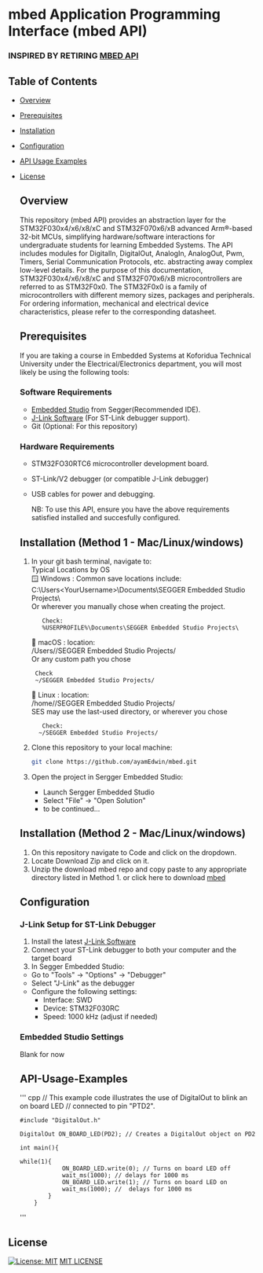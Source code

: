 # mbed Application Programming Interface (mbed API)
### INSPIRED BY RETIRING [MBED API](https://os.mbed.com/docs/mbed-os/v6.16/apis/index.html)


## Table of Contents
- [Overview](#Overview)
- [Prerequisites](#Prerequisites)
- [Installation](#Installation)
- [Configuration](#Configuration)
- [API Usage Examples](#API-Usage-Examples)
- [License](#License)

  ## Overview
  This repository (mbed API) provides an abstraction layer for the STM32F030x4/x6/x8/xC and STM32F070x6/xB
  advanced Arm®-based 32-bit MCUs,
  simplifying hardware/software interactions for undergraduate students for learning Embedded Systems.
  The API includes modules for DigitalIn, DigitalOut, AnalogIn, AnalogOut, Pwm, Timers,  Serial Communication Protocols, etc. abstracting away
  complex low-level details.
  For the purpose of this documentation, STM32F030x4/x6/x8/xC and STM32F070x6/xB
  microcontrollers are referred to as STM32F0x0.
  The STM32F0x0 is a family of microcontrollers with different memory sizes, packages and
  peripherals.
  For ordering information, mechanical and electrical device characteristics, please refer to
  the corresponding datasheet.

  ## Prerequisites
  If you are taking a course in Embedded Systems at Koforidua Technical University under the Electrical/Electronics
  department, you will most likely be using the following tools:
  
  ### Software Requirements
  - [Embedded Studio](https://www.segger.com/downloads/embedded-studio/) from Segger(Recommended IDE).
  - [J-Link Software](https://www.segger.com/downloads/jlink/) (For ST-Link debugger support).
  - Git (Optional: For this repository)
 
  ### Hardware Requirements
  - STM32FO30RTC6 microcontroller development board.
  - ST-Link/V2 debugger (or compatible J-Link debugger)
  - USB cables for power and debugging.
 
    NB: To use this API, ensure you have the above requirements satisfied installed and succesfully configured.
 

  ## Installation (Method 1 - Mac/Linux/windows)
  1. In your git bash terminal, navigate to:  
      Typical Locations by OS  
      🪟 Windows : Common save locations include:  
           C:\Users\<YourUsername>\Documents\SEGGER Embedded Studio Projects\  
            Or wherever you manually chose when creating the project.  
     
            Check:
            %USERPROFILE%\Documents\SEGGER Embedded Studio Projects\
     
      🍎 macOS : location:  
            /Users/<YourUsername>/SEGGER Embedded Studio Projects/  
            Or any custom path you chose  

          Check
          ~/SEGGER Embedded Studio Projects/

      🐧 Linux : location:  
           /home/<YourUsername>/SEGGER Embedded Studio Projects/  
           SES may use the last-used directory, or wherever you chose  

            Check:
           ~/SEGGER Embedded Studio Projects/
     

  3. Clone this repository to your local machine:  
     ```bash
     git clone https://github.com/ayamEdwin/mbed.git
     ```
  4. Open the project in Sergger Embedded Studio:  
     - Launch Sergger Embedded Studio
     - Select "File" -> "Open Solution"
     - to be continued...

  ## Installation (Method 2 - Mac/Linux/windows)
  1. On this repository navigate to Code and click on the dropdown.
  2. Locate Download Zip and click on it.
  3. Unzip the download mbed repo and copy paste to any appropriate
     directory listed in Method 1.
     or click here to download [mbed](https://github.com/ayamEdwin/mbed/archive/refs/heads/main.zip)
  

  ## Configuration  
  ### J-Link Setup for ST-Link Debugger  
  1. Install the latest [J-Link Software](https://www.segger.com/downloads/jlink/)
  2. Connect your ST-Link debugger to both your computer and the target board
  3. In Segger Embedded Studio:
    - Go to "Tools" -> "Options" -> "Debugger"
    - Select "J-Link" as the debugger
    - Configure the following settings:
      - Interface: SWD
      - Device: STM32F030RC
      - Speed: 1000 kHz (adjust if needed)
      
  ### Embedded Studio Settings
     Blank for now
  ## API-Usage-Examples

  ''' cpp
      // This example code illustrates the use of DigitalOut to blink an on board LED
      // connected to pin "PTD2".
    
      #include "DigitalOut.h"

      DigitalOut ON_BOARD_LED(PD2); // Creates a DigitalOut object on PD2
      
      int main(){
        
      while(1){
                  ON_BOARD_LED.write(0); // Turns on board LED off
                  wait_ms(1000); // delays for 1000 ms
                  ON_BOARD_LED.write(1); // Turns on board LED on
                  wait_ms(1000); //  delays for 1000 ms
              }
          }
  '''
 

## License
[![License: MIT](https://img.shields.io/badge/License-MIT-yellow.svg)](https://opensource.org/license/mit/)
[MIT LICENSE](https://github.com/ayamEdwin/mbed/blob/main/LICENSE)

 
  
        
  
  
